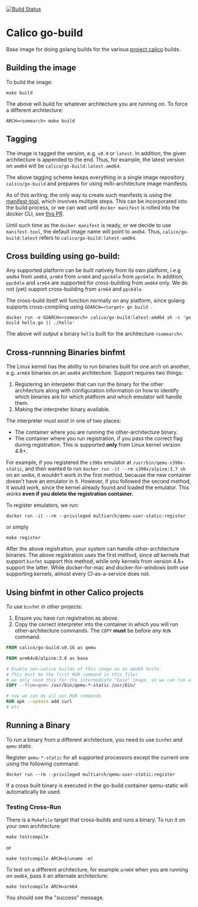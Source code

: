 [![Build Status](https://semaphoreci.com/api/v1/calico/go-build/branches/master/badge.svg)](https://semaphoreci.com/calico/go-build)

# Calico go-build
Base image for doing golang builds for the various [project calico](https://projectcalico.org) builds.


## Building the image
To build the image:

```
make build
```

The above will build for whatever architecture you are running on. To force a different architecture:

```
ARCH=<somearch> make build
```

## Tagging
The image is tagged the version, e.g. `v0.9` or `latest`. In addition, the given architecture is appended to the end. Thus, for example, the latest version on `amd64` will be `calico/go-build:latest-amd64`.

The above tagging scheme keeps everything in a single image repository `calico/go-build` and prepares for using milti-architecture image manifests. 

As of this writing, the only way to create such manifests is using the [manifest-tool](https://github.com/estesp/manifest-tool), which involves multiple steps. This can be incorporated into the build process, or we can wait until `docker manifest` is rolled into the docker CLI, see [this PR](https://github.com/docker/cli/pull/138).

Until such time as the `docker manifest` is ready, or we decide to use `manifest-tool`, the default image name will point to `amd64`. Thus, `calico/go-build:latest` refers to `calico/go-build:latest-amd64`.

## Cross building using go-build:
Any supported platform can be built natively from its own platform, i.e.g `amd64` from `amd64`, `arm64` from `arm64` and `ppc64le` from `ppc64le`. In addition,
`ppc64le` and `arm64` are supported for cross-building from `amd64` only. We do not (yet) support cross-building from `arm64` and `ppc64le`.

The cross-build itself will function normally on any platform, since golang supports cross-compiling using `GOARCH=<target> go build `.

```
docker run -e GOARCH=<somearch> calico/go-build:latest-amd64 sh -c 'go build hello.go || ./hello'
```

The above will output a binary `hello` built for the architecture `<somearch>`.

## Cross-runnning Binaries binfmt
The Linux kernel has the ability to run binaries built for one arch on another, e.g. `arm64` binaries on an `amd64` architecture. Support requires two things:

1. Registering an interpeter that can run the binary for the other architecture along with configuration information on how to identify which binaries are for which platform and which emulator will handle them.
2. Making the interpreter binary available.

The interpreter must exist in one of two places:

* The container where you are running the other-architecture binary. 
* The container where you run registration, if you pass the correct flag during registration. This is supported **only** from Linux kernel version 4.8+.

For example, if you registered the `s390x` emulator at `/usr/bin/qemu-s390x-static`, and then wanted to run `docker run -it --rm s390x/alpine:3.7 sh` on an `amd64`, it wouldn't work in the first method, because the new container doesn't have an emulator in it. However, if you followed the second method, it would work, since the kernel already found and loaded the emulator. This works **even if you delete the registration container.**

To register emulators, we run:

```
docker run -it --rm --privileged multiarch/qemu-user-static:register
```

or simply

```
make register
```

After the above registration, your system can handle other-architecture binaries. The above registration uses the first method, since _all_ kernels that support `binfmt` support this method, while only kernels from version 4.8+ support the latter. While docker-for-mac and docker-for-windows both use supporting kernels, almost every CI-as-a-service does not.

## Using binfmt in other Calico projects
To use `binfmt` in other projects:

1. Ensure you have run registration as above.
2. Copy the correct interpreter into the container in which you will run other-architecture commands. The `COPY` **must** be before _any_ `RUN` command.

```dockerfile
FROM calico/go-build:v0.16 as qemu

FROM arm64v8/alpine:3.8 as base

# Enable non-native builds of this image on an amd64 hosts.
# This must be the first RUN command in this file!
# we only need this for the intermediate "base" image, so we can run all the apk and other commands
COPY --from=qemu /usr/bin/qemu-*-static /usr/bin/

# now we can do all our RUN commands
RUN apk --update add curl
# etc
```

## Running a Binary
To *run* a binary from a different architecture, you need to use `binfmt` and `qemu` static. 

Register `qemu-*-static` for all supported processors except the current one using the following command:

```
docker run --rm --privileged multiarch/qemu-user-static:register
```


If a cross built binary is executed in the go-build container qemu-static will automatically be used.


### Testing Cross-Run
There is a `Makefile` target that cross-builds and runs a binary. To run it on your own architecture:

```
make testcompile
```

or

```
make testcompile ARCH=$(uname -m)
```

To test on a different architecture, for example `arm64` when you are running on `amd64`, pass it an alternate architecture:

```
make testcompile ARCH=arm64
```

You should see the "success" message.

